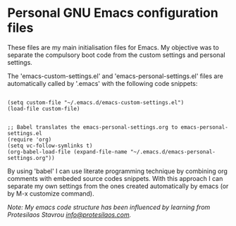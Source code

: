 # Personal GNU Emacs configuration files

These files are my main initialisation files for Emacs. My objective was to separate the compulsory boot code from the custom settings and personal settings.

The 'emacs-custom-settings.el' and 'emacs-personal-settings.el' files are automatically called by '.emacs' with the following code snippets:

<pre><code>
(setq custom-file "~/.emacs.d/emacs-custom-settings.el")
(load-file custom-file)
</code></pre>

<pre><code>
;; Babel translates the emacs-personal-settings.org to emacs-personal-settings.el
(require 'org)
(setq vc-follow-symlinks t)
(org-babel-load-file (expand-file-name "~/.emacs.d/emacs-personal-settings.org"))
</code></pre>

By using 'babel' I can use literate programming technique by combining org comments with embeded source codes snippets. With this approach I can separate my own settings from the ones created automatically by emacs (or by M-x customize command).

*Note: My emacs code structure has been influenced by learning from
Protesilaos Stavrou <info@protesilaos.com>.*
